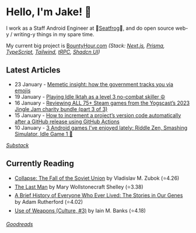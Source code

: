   # Hello, I'm Jake! 👋

I work as a Staff Android Engineer at 🐸[Seatfrog](https://seatfrog.com/)🐸, and do open source web-y / writing-y things in my spare time. 

My current big project is [BountyHour.com](https://bountyhour.com) *(Stack: [Next.js](https://nextjs.org/), [Prisma](https://www.prisma.io/), [TypeScript](https://www.typescriptlang.org/), [Tailwind](https://tailwindcss.com/), [tRPC](https://trpc.io/), [Shadcn UI](https://ui.shadcn.com/))*

## Latest Articles
<!-- feed start -->
- 23 January - [Memetic insight: how the government tracks you via emojis](http://fragments.jakelee.co.uk/memetic-insight/)
- 19 January - [Playing Idle Iktah as a level 3 no-combat skiller ☮️](http://jakelee.co.uk/idle-iktah-level-3-skiller-tips/)
- 16 January - [Reviewing ALL 75+ Steam games from the Yogscast’s 2023 Jingle Jam charity bundle (part 3 of 3)](http://jakelee.co.uk/reviewing-every-jingle-jam-2023-game-3/)
- 15 January - [How to increment a project’s version code automatically after a GitHub release using GitHub Actions](http://blog.jakelee.co.uk/incrementing-version-automatically-after-release/)
- 10 January - [3 Android games I’ve enjoyed lately: Riddle Zen, Smashing Simulator, Idle Game 1 📲](http://jakelee.co.uk/android-game-reviews-dec23/)
<!-- feed end -->
*[Substack](https://jakeweeklee.substack.com)*

## Currently Reading
<!-- GOODREADS-LIST:START -->
- [Collapse: The Fall of the Soviet Union](https://www.goodreads.com/review/show/4630812022?utm_medium=api&utm_source=rss) by Vladislav M. Zubok (⭐️4.26)
- [The Last Man](https://www.goodreads.com/review/show/5625209475?utm_medium=api&utm_source=rss) by Mary Wollstonecraft Shelley (⭐️3.38)
- [A Brief History of Everyone Who Ever Lived: The Stories in Our Genes](https://www.goodreads.com/review/show/5590902774?utm_medium=api&utm_source=rss) by Adam Rutherford (⭐️4.02)
- [Use of Weapons (Culture, #3)](https://www.goodreads.com/review/show/6193704395?utm_medium=api&utm_source=rss) by Iain M. Banks (⭐️4.18)
<!-- GOODREADS-LIST:END -->
*[Goodreads](https://goodreads.com/jakesteam)*
